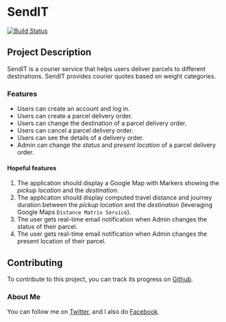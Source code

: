 # SendIT

[![Build Status](https://travis-ci.org/meetKazuki/Send-IT.svg?branch=api-endpoints)](https://travis-ci.org/meetKazuki/Send-IT)

## Project Description
SendIT is a courier service that helps users deliver parcels to different destinations. SendIT provides courier quotes based on weight categories.

### Features
* Users can create an account and log in.
* Users can create a parcel delivery order.
* Users can change the destination of a parcel delivery order.
* Users can cancel a parcel delivery order.
* Users can see the details of a delivery order.
* Admin can change the *status* and *present location* of a parcel delivery order.

#### Hopeful features
1. The application should display a Google Map with Markers showing the *pickup location* and the *destination*.
2. The application should display computed travel distance and journey duration between the *pickup location* and the *destination* (leveraging Google Maps `Distance Matrix Service`).
3. The user gets real-time email notification when Admin changes the status of their parcel.
4. The user gets real-time email notification when Admin changes the present location of their parcel.


## Contributing
To contribute to this project, you can track its progress on [Github](https://github.com/meetKazuki/SendIT). 

### About Me
You can follow me on [Twitter](https://twitter.com/meetKazuki), and I also do [Facebook](https://facebook.com/meetdesmondedem).